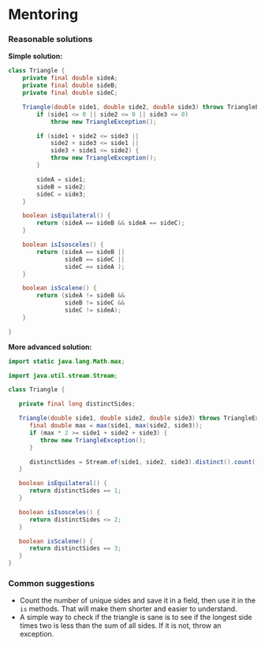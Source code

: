 # Mentoring

### Reasonable solutions

__Simple solution:__

```java
class Triangle {
    private final double sideA;
    private final double sideB;
    private final double sideC;

    Triangle(double side1, double side2, double side3) throws TriangleException {
        if (side1 <= 0 || side2 <= 0 || side3 <= 0)
            throw new TriangleException();

        if (side1 + side2 <= side3 ||
            side2 + side3 <= side1 ||
            side3 + side1 <= side2) {
            throw new TriangleException();
        }

        sideA = side1;
        sideB = side2;
        sideC = side3;
    }

    boolean isEquilateral() {
        return (sideA == sideB && sideA == sideC);
    }

    boolean isIsosceles() {
        return (sideA == sideB ||
                sideB == sideC ||
                sideC == sideA );
    }

    boolean isScalene() {
        return (sideA != sideB &&
                sideB != sideC &&
                sideC != sideA);
    }

}
```

__More advanced solution:__

```java
import static java.lang.Math.max;

import java.util.stream.Stream;

class Triangle {

   private final long distinctSides;

   Triangle(double side1, double side2, double side3) throws TriangleException {
      final double max = max(side1, max(side2, side3));
      if (max * 2 >= side1 + side2 + side3) {
         throw new TriangleException();
      }

      distinctSides = Stream.of(side1, side2, side3).distinct().count();
   }

   boolean isEquilateral() {
      return distinctSides == 1;
   }

   boolean isIsosceles() {
      return distinctSides <= 2;
   }

   boolean isScalene() {
      return distinctSides == 3;
   }
}
```



### Common suggestions

- Count the number of unique sides and save it in a field, then use it in the `is` methods. 
That will make them shorter and easier to understand.
- A simple way to check if the triangle is sane is to see if the longest side times two is 
less than the sum of all sides. If it is not, throw an exception. 
